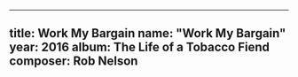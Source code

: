 
---
title: Work My Bargain
name: "Work My Bargain"
year:  2016
album: The Life of a Tobacco Fiend
composer: Rob Nelson
---
